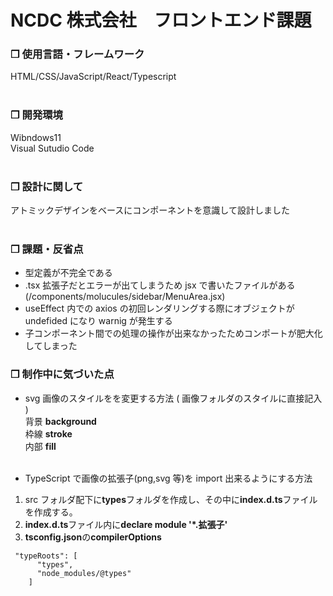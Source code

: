 # NCDC 株式会社　フロントエンド課題

### ❒ 使用言語・フレームワーク

HTML/CSS/JavaScript/React/Typescript  
<br>

### ❒ 開発環境

Wibndows11  
Visual Sutudio Code  
<br>

### ❒ 設計に関して

アトミックデザインをベースにコンポーネントを意識して設計しました  
<br>

### ❒ 課題・反省点

- 型定義が不完全である
- .tsx 拡張子だとエラーが出てしまうため jsx で書いたファイルがある(/components/molucules/sidebar/MenuArea.jsx)
- useEffect 内での axios の初回レンダリングする際にオブジェクトが undefided になり warnig が発生する
- 子コンポーネント間での処理の操作が出来なかったためコンポートが肥大化してしまった
  <br>

### ❒ 制作中に気づいた点

- svg 画像のスタイルをを変更する方法 ( 画像フォルダのスタイルに直接記入 )  
  背景 **background**  
  枠線 **stroke**  
  内部 **fill**  
  <br>

- TypeScript で画像の拡張子(png,svg 等)を import 出来るようにする方法

1. src フォルダ配下に**types**フォルダを作成し、その中に**index.d.ts**ファイルを作成する。
2. **index.d.ts**ファイル内に**declare module '\*.拡張子'**
3. **tsconfig.json**の**compilerOptions**

```
 "typeRoots": [
      "types",
      "node_modules/@types"
    ]
```

<br>
